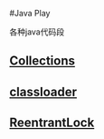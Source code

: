 #Java Play

各种java代码段

## [Collections](javacode/src/main/java/com/demo/collections/Collections.md)

## [classloader](javacode/src/main/java/com/demo/classloader/classloader.md)

## [ReentrantLock](javacode/src/main/java/com/demo/thread/ReentrantLock.md)